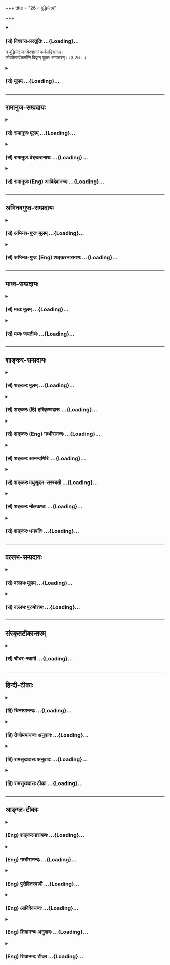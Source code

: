 +++
title = "26 न बुद्धिभेदम्"

+++
<div class="js_include" newlevelforh1="3" title="(सं) विश्वास-प्रस्तुतिः" unfilled url="/purANam/mahAbhAratam/06-bhIShma-parva/02-bhagavad-gItA-parva/saMskRtam/vishvAsa-prastutiH/03_karma-yogaH/26_na_buddhibhedam.md">
<details open><summary><h3>(सं) विश्वास-प्रस्तुतिः ...{Loading}...</h3></summary>

न बुद्धिभेदं जनयेदज्ञानां कर्मसङ्गिनाम्।  
जोषयेत्सर्वकर्माणि विद्वान् युक्तः समाचरन्।।3.26।।
</details>
</div>
<div class="js_include collapsed" newlevelforh1="3" title="(सं) मूलम्" unfilled url="/purANam/mahAbhAratam/06-bhIShma-parva/02-bhagavad-gItA-parva/saMskRtam/mUlam/03_karma-yogaH/26_na_buddhibhedam.md">
<details><summary><h3>(सं) मूलम् ...{Loading}...</h3></summary>

न बुद्धिभेदं जनयेदज्ञानां कर्मसङ्गिनाम्।  
जोषयेत्सर्वकर्माणि विद्वान् युक्तः समाचरन्।।3.26।।
</details>
</div>


_________________
## रामानुज-सम्प्रदायः
<div class="js_include collapsed" newlevelforh1="3" title="(सं) रामानुजः मूलम्" unfilled url="/purANam/mahAbhAratam/06-bhIShma-parva/02-bhagavad-gItA-parva/saMskRtam/rAmAnujaH/mUlam/03_karma-yogaH/26_na_buddhibhedam.md">
<details><summary><h3>(सं) रामानुजः मूलम् ...{Loading}...</h3></summary>

।।3.26।।**अज्ञानाम्** आत्मन्यकृत्स्नवित्तया ज्ञानयोगोपादानाशक्तानां
मुमुक्षूणां **कर्मसङ्गिनाम्** अनादिकर्मवासनया कर्मणि एव नियतत्वेन
कर्मयोगाधिकारिणांकर्मयोगाद् अन्यथात्मावलोकनम् अस्ति इति **न बुद्धिभेदं
जनयेत्।** किं तर्हि आत्मनि कृत्स्नवित्तया ज्ञानयोगशक्तः अपि
पूर्वोक्तरीत्याकर्मयोग एव ज्ञानयोगनिरपेक्ष आत्मावलोकनसाधनम् इति बुद्ध्या
**युक्तः** कर्म एव **आचरन्** सर्वकर्मसु अकृत्स्नविदां प्रीतिं जनयेत्। अथ
कर्मयोगम् अनुतिष्ठतो विदुषः अविदुषश्च विशेषं प्रदर्शयन्
कर्मयोगापेक्षितम् आत्मनः अकर्तृत्वानुसन्धानप्रकारम् उपदिशति

</details>
</div>
<div class="js_include collapsed" newlevelforh1="3" title="(सं) रामानुजः वेङ्कटनाथः" unfilled url="/purANam/mahAbhAratam/06-bhIShma-parva/02-bhagavad-gItA-parva/saMskRtam/rAmAnujaH/venkaTanAthaH/03_karma-yogaH/26_na_buddhibhedam.md">
<details><summary><h3>(सं) रामानुजः वेङ्कटनाथः ...{Loading}...</h3></summary>

  
  
।।3.26।। लोकस्य सङ्ग्रहणमेकीकृत्य स्वीकरणं स्वानुष्ठाने समानाभिप्रायतया
सयूथ्यतापादनमित्यर्थः। कर्मवासना
उत्तरोत्तरपुण्यपापारम्भकपूर्वपूर्वपुण्यपापांशविशेषः
उत्तरोत्तरशरीरप्रेरणसमर्थस्मृतिहेतुः
पूर्वपूर्वशरीरप्रेरणानुभवविशेषजनितसंस्कारो वा वादित्रवादनादिसंस्कारवत्।
बुद्धिभेदो बुद्धेरन्यथाकरणम् तच्च प्रकृतविषयं दर्शयति
कर्मयोगादन्यदित्यादिना। युक्तः इत्यनेन लोकसङ्ग्रहार्थं कुर्वतः
स्वापेक्षितविलम्बाभावाय प्रागुक्तनिरपेक्षत्वबुद्धियोगो विवक्षित
इतिबुद्ध्या युक्त इत्युक्तम्। जोषयेत् इत्यस्यार्थ प्रीतिं जनयेदिति। जुषी
प्रीतिसेवनयोः इति धातुः। कर्मसङ्गिनः पुरुषान् सर्वकर्माणि
जोषयेदित्यन्वयः।। प्रकृतेः इत्यादिश्लोकचतुष्टयस्यार्थमाह
कर्मयोगमिति। विदुषोऽविदुषश्चेति व्युत्क्रमेण श्लोकद्वयार्थः। तृतीये
त्वेतद्विशदीकरणमुखेनाविचालनमुक्तम्। कर्मयोगापेक्षितंकर्मयोगेति
कर्तव्यताभूतमित्यर्थः। प्रकृतेर्गुणैः इत्युक्ते प्रसिद्धिप्रकर्षादिसिद्धं
विशेषं प्रस्तुतानुपयुक्तशब्दादिप्राकृतगुणव्यवच्छेदायाहसत्त्वादिभिरिति।
वक्ष्यमाणसात्विकादिकर्मविभागंसर्वशः इति प्रकारवाचिपदसूचितमाह
स्वानुरूपमिति। कर्ता इति तृजन्तयोगात् षष्ठीप्राप्तिः स्यादिति तत्परिहाराय
कर्मसु कर्तृत्वाहन्त्वोक्तिभ्रमव्युदासाय चकर्माणि प्रतीत्युक्तम्।
तृन्नन्तत्वविवक्षायां त्वियं फलितोक्तिः। अहङ्कारविमूढात्मेति
समानांशत्रयस्य बह्वर्थपरस्य अत्रार्थं विवक्षन् विगृह्णातिअहङ्कारेणेति।
नात्राहम्भावमात्रमुच्यते तस्यात्मस्वभावान्तर्गतत्वात् नापि
अहङ्काराख्यमचिद्द्रव्यं तस्यापि देहात्मभ्रमं द्वारीकृत्य कार्यकरत्वे सति
अव्यवहितस्यैव वक्तुमुचितत्वात् नापि गर्वः
उत्कृष्टपरिभवादिहेतुत्वेनानिर्देशात्। अतोऽहङ्कार इति देहात्मभ्रम एवात्र
विवक्षित इत्यभिप्रायेणाह अहङ्कारो नाम अनहमर्थे प्रकृतावहमभिमान इति।
एतेनाहङ्कारशब्दस्याभूततद्भावे च्विप्रत्ययेन
व्युप्तत्तिर्दर्शिता। अज्ञातात्मस्वरूप इति। विमूढ आत्मा स्वरूपं यस्य स
विमूढात्मादिशो विमुह्येयुः इतिवद्विमूढशब्दोऽत्र मोहविषयसमानाधिकरण इति
भावः। गुणकर्मविभागयोः इत्यत्र उपसर्जनान्वयिषष्ठीत्वादपि
विषयसप्तमीत्वमुचितमिति मत्वोक्तं सत्त्वादिगुणविभागे तत्तत्कर्मविभागे
चेति। विभागशब्दो द्वन्द्वात्परत्वात् प्रत्येकमन्वितः। गुणानां
साक्षाद्गुणेषु वृत्त्यभावात् परोक्तप्रक्रिययेन्द्रियतद्विषयादिविवक्षायां
पदद्वयोपचारात् सप्तम्यन्तो गुणशब्दो गुणकार्येष्वौपचारिक
इत्यभिप्रायेणोक्तंस्वगुणेषु स्वेषु कार्येष्विति। गुणकार्याणि च
विभजिष्यन्ते। यद्वा कारणस्य प्राधान्यात्कार्यस्य च तदपेक्षया
गुणत्वादेवमुक्तम्।

</details>
</div>
<div class="js_include collapsed" newlevelforh1="3" title="(सं) रामानुजः (Eng) आदिदेवानन्दः" unfilled url="/purANam/mahAbhAratam/06-bhIShma-parva/02-bhagavad-gItA-parva/saMskRtam/rAmAnujaH/english/AdidevAnandaH/03_karma-yogaH/26_na_buddhibhedam.md">
<details><summary><h3>(सं) रामानुजः (Eng) आदिदेवानन्दः ...{Loading}...</h3></summary>

3.26 Do not bewilder the minds of ignorant aspirants by saying that
there is, besides Karma Yoga, another way to the vision of the self.
They cannot practise Jnana Yoga on account of their incomplete knowledge
of the self, and attachment to action. They are alified for Karma Yoga
because of their being fit only for activity on account of the subtle
impressions of their beginningless Karma. What then follows from this;
It is this: Even though one is alified for Jnana Yoga because of the
complete knowledge of the self, one should do work, holding the view as
said previously, that Karma Yoga by itself without Jnana Yoga is an
independent means for the vision of the self. He should thus generate
love for all types of activity among those who do not know the complete
truth. Sri Krsna declares (in the verses 27 to 30) the way in which the
self is to be contemplated on as not being an agent as reired by Karma
Yoga, after demonstrating the difference between the enlightened and
unenlightened among those practising Karma Yoga.

</details>
</div>


_________________
## अभिनवगुप्त-सम्प्रदायः
<div class="js_include collapsed" newlevelforh1="3" title="(सं) अभिनव-गुप्तः मूलम्" unfilled url="/purANam/mahAbhAratam/06-bhIShma-parva/02-bhagavad-gItA-parva/saMskRtam/abhinava-guptaH/mUlam/03_karma-yogaH/26_na_buddhibhedam.md">
<details><summary><h3>(सं) अभिनव-गुप्तः मूलम् ...{Loading}...</h3></summary>

।।3.26।। यतस्ते न +++(S स्ते सम्य )+++ सम्यग्ज्ञानेन पूताः अतो बुद्धेर्भेदनं
विचालनं +++(N विगलनम्)+++ तेषां परमोऽयमनर्थ इत्यनुग्रहाय भेदयेन्न धियमेषाम्
तदाह +++(S एतदाह)+++ न बुद्धीति। स्वयं चैवं बुद्ध्यमानः कर्माणि कुर्यात् न च
लोकानां बुद्धिं भिन्द्यात्।

</details>
</div>
<div class="js_include collapsed" newlevelforh1="3" title="(सं) अभिनव-गुप्तः (Eng) शङ्करनारायणः" unfilled url="/purANam/mahAbhAratam/06-bhIShma-parva/02-bhagavad-gItA-parva/saMskRtam/abhinava-guptaH/english/shankaranArAyaNaH/03_karma-yogaH/26_na_buddhibhedam.md">
<details><summary><h3>(सं) अभिनव-गुप्तः (Eng) शङ्करनारायणः ...{Loading}...</h3></summary>

3.26 Na buddhi-etc. Himself knowing in this way, let him perform actions
and let him not disturb the minds of common men. \[In the last verse\]
reference is made 'of the ignorant person'. \[The Lord\] now
demonstrates their ignorance -

</details>
</div>


_________________
## माध्व-सम्प्रदायः
<div class="js_include collapsed" newlevelforh1="3" title="(सं) मध्वः मूलम्" unfilled url="/purANam/mahAbhAratam/06-bhIShma-parva/02-bhagavad-gItA-parva/saMskRtam/madhvaH/mUlam/03_karma-yogaH/26_na_buddhibhedam.md">
<details><summary><h3>(सं) मध्वः मूलम् ...{Loading}...</h3></summary>

।।3.26।। Sri Madhvacharya did not comment on this sloka.

</details>
</div>
<div class="js_include collapsed" newlevelforh1="3" title="(सं) मध्वः जयतीर्थः" unfilled url="/purANam/mahAbhAratam/06-bhIShma-parva/02-bhagavad-gItA-parva/saMskRtam/madhvaH/jayatIrthaH/03_karma-yogaH/26_na_buddhibhedam.md">
<details><summary><h3>(सं) मध्वः जयतीर्थः ...{Loading}...</h3></summary>

।।3.26।। Sri Jayatirtha did not comment on this sloka.

</details>
</div>


_________________
## शाङ्कर-सम्प्रदायः
<div class="js_include collapsed" newlevelforh1="3" title="(सं) शङ्करः मूलम्" unfilled url="/purANam/mahAbhAratam/06-bhIShma-parva/02-bhagavad-gItA-parva/saMskRtam/shankaraH/mUlam/03_karma-yogaH/26_na_buddhibhedam.md">
<details><summary><h3>(सं) शङ्करः मूलम् ...{Loading}...</h3></summary>

।।3.26।। बुद्धेर्भेदः **बुद्धिभेदः** मया इदं कर्तव्यं भोक्तव्यं चास्य
कर्मणः फलम् इति निश्चयरूपाया बुद्धेः भेदनं चालनं बुद्धिभेदः तं न
**जनयेत्** न उत्पादयेत् **अज्ञानाम्** अविवेकिनां **कर्मसङ्गिनां** कर्मणि
आसक्तानां आसङ्गवताम्। किं नु कुर्यात् **जोषयेत्** कारयेत् **सर्वकर्माणि
विद्वान्** स्वयं तदेव अविदुषां कर्म **युक्तः** अभियुक्तः
**समाचरन्**।। अविद्वानज्ञः कथं कर्मसु सज्जते इत्याह

</details>
</div>
<div class="js_include collapsed" newlevelforh1="3" title="(सं) शङ्करः (हि) हरिकृष्णदासः" unfilled url="/purANam/mahAbhAratam/06-bhIShma-parva/02-bhagavad-gItA-parva/saMskRtam/shankaraH/hindI/harikRShNadAsaH/03_karma-yogaH/26_na_buddhibhedam.md">
<details><summary><h3>(सं) शङ्करः (हि) हरिकृष्णदासः ...{Loading}...</h3></summary>

।।3.26।। इस प्रकार लोकसंग्रह करनेकी इच्छावाले मुझ परमात्माका या दूसरे
आत्मज्ञानीका लोकसंग्रहको छोड़कर दूसरा कोई कर्तव्य नहीं रह गया है। अतः उस
आत्मवेत्ताके लिये यह उपदेश किया जाता है बुद्धिको विचलित करनेका नाम
बुद्धिभेद है ( ज्ञानीको चाहिये कि ) कर्मोंमें आसक्तिवाले विवेकरहित
अज्ञानियोंकी बुद्धिमें भेद उत्पन्न न करे अर्थात् मेरा यह कर्तव्य है इस
कर्मका फल मुझे भोगना है इस प्रकार जो उनकी निश्चितरूपा बुद्धि बनी हुई है
उसको विचलित करना बुद्धिभेद करना है सो न करे। तो फिर क्या करे समाहितचित्त
विद्वान् स्वयं अज्ञानियोंके ही ( सदृश ) उन कर्मोंका ( शास्त्रानुकूल )
आचरण करता हुआ उनसे सब कर्म करावे।

</details>
</div>
<div class="js_include collapsed" newlevelforh1="3" title="(सं) शङ्करः (Eng) गम्भीरानन्दः" unfilled url="/purANam/mahAbhAratam/06-bhIShma-parva/02-bhagavad-gItA-parva/saMskRtam/shankaraH/english/gambhIrAnandaH/03_karma-yogaH/26_na_buddhibhedam.md">
<details><summary><h3>(सं) शङ्करः (Eng) गम्भीरानन्दः ...{Loading}...</h3></summary>

3.26 Vidvan the enlightened man; na janayet, should not create;
buddhi-bhedam, disturbance in the beliefs-disturbance in the firm
belief, 'This has to be done; and the result of this action is to be
reaped by me'; ajnanam, of the ignorant, of the non-discriminating one;
karma-sanginam, who are attached to work. But what should he do; Himself
samacaran, working, performing those very activities of the ignorant;
yuktah, while remaining diligent; josayet, he should make them do;
sarva-karmani, all the duties. How does an anillumined, ignorant person
be come attached to actions; In reply the Lord says:

</details>
</div>
<div class="js_include collapsed" newlevelforh1="3" title="(सं) शङ्करः आनन्दगिरिः" unfilled url="/purANam/mahAbhAratam/06-bhIShma-parva/02-bhagavad-gItA-parva/saMskRtam/shankaraH/AnandagiriH/03_karma-yogaH/26_na_buddhibhedam.md">
<details><summary><h3>(सं) शङ्करः आनन्दगिरिः ...{Loading}...</h3></summary>

।।3.26।। वृत्तमनूद्योत्तरश्लोकमवतारयति **एवमिति।** कर्तव्यं कर्मेति शेषः।
पूर्वार्धमेवं व्याख्यायोत्तरार्धं प्रश्नपूर्वकमवतार्य व्याचष्टे **किंतु
कुर्यादिति।** सर्वकर्माणि कारयेत्तेषु प्रीतिं कुर्वन्निति शेषः। कथं
कारयेदित्याकाङ्क्षायामाह **तदेवेति।**

</details>
</div>
<div class="js_include collapsed" newlevelforh1="3" title="(सं) शङ्करः मधुसूदन-सरस्वती" unfilled url="/purANam/mahAbhAratam/06-bhIShma-parva/02-bhagavad-gItA-parva/saMskRtam/shankaraH/madhusUdana-sarasvatI/03_karma-yogaH/26_na_buddhibhedam.md">
<details><summary><h3>(सं) शङ्करः मधुसूदन-सरस्वती ...{Loading}...</h3></summary>

।।3.26।। ननु कर्मानुष्ठानेनैव लोकसंग्रहः कर्तव्यो नतु
तत्त्वज्ञानोपदेशेनेति को हेतुरत आह अज्ञानामविवेकिनां कर्तृत्वाभिमानेन
फलाभिसंधिना च कर्मसङ्गिनां कर्मण्यभिनिविष्टानां या बुद्धिरहमेतत्कर्म
करिष्ये एतत्फलं च भोक्ष्य इति तस्या भेदं विचालनं अकर्त्रात्मोपदेशेन न
कुर्यात् किंतु युक्तोऽवहितः सन् विद्वान् लोकसंग्रहं चिकीर्षुः
अविद्वदधिकारिकाणि सर्वकर्माणि समाचरन् तेषां श्रद्धामुत्पाद्य जोषयेत्
प्रीत्या सेवयेत्। अनधिकारिणामुपदेशेनं बुद्धिविचालने कृते कर्मसु
श्रद्धानिवृत्तेर्ज्ञानस्य चानुत्पत्तेरुभयभ्रष्टत्वं स्यात्।
तथाचोक्तंअज्ञस्यार्धप्रबुद्धस्य सर्वं ब्रह्मेति यो वदेत्। महानिरयजालेषु
स तेन विनियोजितः।। इति।

</details>
</div>
<div class="js_include collapsed" newlevelforh1="3" title="(सं) शङ्करः नीलकण्ठः" unfilled url="/purANam/mahAbhAratam/06-bhIShma-parva/02-bhagavad-gItA-parva/saMskRtam/shankaraH/nIlakaNThaH/03_karma-yogaH/26_na_buddhibhedam.md">
<details><summary><h3>(सं) शङ्करः नीलकण्ठः ...{Loading}...</h3></summary>

।।3.26।। विद्वान् अज्ञानां कर्मस्वासक्तानां बुद्धिभेदं बुद्धेश्चालनं न
जनयेन्नोत्पादयेत् किंतु तान्सर्वाणि कर्माणि जोषयेत्सेवयेत्। कथम्। युक्त
आदृतो भूत्वा समाचरन्।

</details>
</div>
<div class="js_include collapsed" newlevelforh1="3" title="(सं) शङ्करः धनपतिः" unfilled url="/purANam/mahAbhAratam/06-bhIShma-parva/02-bhagavad-gItA-parva/saMskRtam/shankaraH/dhanapatiH/03_karma-yogaH/26_na_buddhibhedam.md">
<details><summary><h3>(सं) शङ्करः धनपतिः ...{Loading}...</h3></summary>

।।3.26।। लोकसंग्रह चिकीर्षोस्तत्त्वविद इदमुपदिश्यते **नेति।**
अज्ञानामतएव कर्मसङ्गिनां फलार्थं कर्मण्यासक्तानां इदं कर्म भयावश्यं
कर्तव्यं तत्फलं च भोक्तव्यमिति निश्चितरुपाया बुद्धेर्भेदनं चालनं न
कर्मणेत्याद्युपदेशेन नोत्पादयेत्। किंतु विद्वान्युक्तः समाहितः
सन्नविदुषां कर्म स्वयं समाचरन्सर्वकर्माणि जोषयेत्कारयेत्। अन्यथा कर्मसु
तेषां श्रद्धापगमे चित्तशुद्य्धभावज्ज्ञानाप्राप्त्योभयभ्रष्टत्वं स्यादिति
भावः।

</details>
</div>


_________________
## वल्लभ-सम्प्रदायः
<div class="js_include collapsed" newlevelforh1="3" title="(सं) वल्लभः मूलम्" unfilled url="/purANam/mahAbhAratam/06-bhIShma-parva/02-bhagavad-gItA-parva/saMskRtam/vallabhaH/mUlam/03_karma-yogaH/26_na_buddhibhedam.md">
<details><summary><h3>(सं) वल्लभः मूलम् ...{Loading}...</h3></summary>

।।3.26।। नन्वज्ञेषु तु सक्ततया कर्मनिष्ठेषु कृपया साङ्ख्यप्रकारभेद
उपदेष्टुं युक्तो विदुषा नहिनहीत्याह न बुद्धिभेदमिति। प्रकारभेदोपदेशे
तेषां बुद्धिभेद एव भवति फलादिसङ्गितया ज्ञातत्वात्। अतो
जोषयेत्प्रीणयेत्सेवयेच्च स्वयं कृत्वा परिसङ्खयातात्पर्येण शनैः शनैः
शिक्षयेत्। अन्यथा बुद्धिभेदः।

</details>
</div>
<div class="js_include collapsed" newlevelforh1="3" title="(सं) वल्लभः पुरुषोत्तमः" unfilled url="/purANam/mahAbhAratam/06-bhIShma-parva/02-bhagavad-gItA-parva/saMskRtam/vallabhaH/puruShottamaH/03_karma-yogaH/26_na_buddhibhedam.md">
<details><summary><h3>(सं) वल्लभः पुरुषोत्तमः ...{Loading}...</h3></summary>

  
  
।।3.26।। ननु लोकसङ्ग्रहार्थमेव चेत्कर्म कर्त्तव्यं तदा
यथाकथञ्चित्कर्त्तव्यम्। यथा तेऽज्ञानेन कुर्वन्ति तथा करणं किं प्रयोजनकं
इत्याकाङ्क्षायामाह न बुद्धिभेदं जनयेदिति। कर्मसङ्गिनां बुद्धिभेदं न
जनयेत्। तथाकरणे तेषां भ्रमो भवेत् भ्रमे सति कर्म न कुर्युरेव। ननु कर्मणा
चित्तशुद्धौ सत्यां कथं भ्रम इत्यत आह अज्ञानामिति। न हि
अज्ञाश्चित्तशुद्ध्यर्थं कर्म कुर्वन्ति किन्तु कर्मैवेश्वरं मन्यमानाः
फलरूपेणान्यं पण्डितं कर्म कुर्वाणं वीक्ष्य कुर्वन्ति अत एव
कर्मसङ्गिनामित्युक्तं न तु कर्मिणाम्। विद्वान् युक्तो मां हृदि स्थाप्य
मद्युक्तः स्वयं समाचरन् सम्यगाचरन् मत्सेवादि कुर्वन् अन्येषां
वृत्त्यर्थं सदा कर्माणि अन्यानज्ञान् जोषयेत् कर्म कारयेदित्यर्थः।  
  

</details>
</div>


_________________
## संस्कृतटीकान्तरम्
<div class="js_include collapsed" newlevelforh1="3" title="(सं) श्रीधर-स्वामी" unfilled url="/purANam/mahAbhAratam/06-bhIShma-parva/02-bhagavad-gItA-parva/saMskRtam/shrIdhara-svAmI/03_karma-yogaH/26_na_buddhibhedam.md">
<details><summary><h3>(सं) श्रीधर-स्वामी ...{Loading}...</h3></summary>

।।3.26।। ननु कृपया तत्त्वज्ञानमेवोपदेष्टुं युक्तं नेत्याह **नेति।**
अज्ञानामतएव कर्मसङिगनां कर्मासक्तानामकर्तात्मोपदेशेन
बुद्धेर्भेदमन्यथात्वं न जनयेत्कर्मणः सकाशाद्बुद्धिचालनं न कुर्यादपि तु
जोषयेत्सेवयेत्। जुषी प्रीतिसेवनयोः अज्ञान्कर्माणि कारयेत्। कथम्।
युक्तोऽवहितो भूत्वा स्वयं च समाचरन्। बुद्धिचालने कृते सति कर्मसु
श्रद्धानिवृत्तेर्ज्ञानस्य चानुत्पत्तेस्तेषामुभयभ्रंशः स्यादिति भावः।

</details>
</div>


_________________
## हिन्दी-टीकाः
<div class="js_include collapsed" newlevelforh1="3" title="(हि) चिन्मयानन्दः" unfilled url="/purANam/mahAbhAratam/06-bhIShma-parva/02-bhagavad-gItA-parva/hindI/chinmayAnandaH/03_karma-yogaH/26_na_buddhibhedam.md">
<details><summary><h3>(हि) चिन्मयानन्दः ...{Loading}...</h3></summary>

।।3.26।। यह संभव है कि आत्मानुभूति के पश्चात् ज्ञानी पुरुष जब कार्य
क्षेत्र में प्रवेश करे तो तत्त्वज्ञान का सर्वोच्च उपदेश देना प्रारम्भ कर
दे जिसे समझने की योग्यता लोगों में न हो। उस पीढ़ी के लोग उस विद्वान
पुरुष के कथन का विपरीत अर्थ लगाकर यह समझ सकते हैं कि कर्म का संन्यास
सत्य की प्राप्ति का सीधा मार्ग है। ऐसे गुरुओं को यहाँ सावधान किया गया है
क्यांेकि इससे लोगों का कर्म करने में उत्साह कम हो सकता है। जीवन गतिशील
है। कोई भी निष्क्रिय होकर बैठ नहीं सकता। जीवन की निरन्तर अग्रगामी
कर्मरूपी गतिशील धारा के प्रवाह के मध्य में यदि कोई मार्गदर्शक गुरु दोनों
हाथ उठाकर अपनी पीढ़ी के लोगों को अकस्मात रुकने का आदेश दें तो उस प्रवाह
में वे स्वयं ही छिन्नभिन्न होकर रह जायेंगे। अनेक धर्मोपदेशकों ने यह गलती
की और उन्हें उसका मूल्य भी चुकाना पड़ा। यहाँ श्रीकृष्ण मार्गदर्शन करते
हुये कहते हैं कि ऐसे धर्मोपदेशकों को चाहिये कि वे समय की गति को पहचान कर
कार्य करें जीवनी शक्ति का विरोध करके नहीं। समाज के मार्गदर्शन की पद्धति
इस श्लोक में बताई गई है जो समस्त नेतृत्व वर्ग के लिये उपयोगी है। वे
सामाजिक राजनैतिक अथवा सांस्कृतिक किसी भी क्षेत्र में क्यों न कार्य कर
रहे हों। यदि किसी काल में कोई समाज किसी विशेष दिशा में आगे बढ़ रहा हो तो
नेता को अपनी पीढ़ी के साथ मिलकर स्वयं के उदाहरण के द्वारा धीरेधीरे लोगों
को सही दिशा में ले जाने का प्रयत्न करना चाहिये। यदि कोई व्यक्ति हरिद्वार
जाने के लिये कार को तेज गति से परन्तु विपरीत दिशा में चला रहा हो तो उसकी
दिशा सुधारने का उपाय यह नहीं कि अचानक उसे रोक दें किन्तु उसकी दिशा मात्र
को बदलें। कार के रुक जाने मात्र से वह किसी लक्ष्य तक नहीं पहुँच
सकेगा। इसी प्रकार मनुष्य को कर्म करते रहना चाहिये। यदि वह गलत दिशा में भी
जा रहा हो तो केवल कर्म से ही वह सही दिशा में आगे बढ़ सकता है। विद्वान्
पुरुष अज्ञानी को कर्म की प्रवृत्ति से विचलित न करे बल्कि स्वयं
कुशलतापूर्वक कर्म का आचरण करे जिससे सामान्य जन उसका सरलता से अनुसरण कर
सकें।  
  
किस प्रकार अज्ञानी पुरुष कर्म में आसक्त होता है

</details>
</div>
<div class="js_include collapsed" newlevelforh1="3" title="(हि) तेजोमयानन्दः अनुवादः" unfilled url="/purANam/mahAbhAratam/06-bhIShma-parva/02-bhagavad-gItA-parva/hindI/tejomayAnandaH/anuvAdaH/03_karma-yogaH/26_na_buddhibhedam.md">
<details><summary><h3>(हि) तेजोमयानन्दः अनुवादः ...{Loading}...</h3></summary>

।।3.26।। ज्ञानी पुरुष, कर्मों में आसक्त अज्ञानियों की बुद्धि में भ्रम
उत्पन्न न करे, स्वयं (भक्ति से) युक्त होकर कर्मों का सम्यक् आचरण कर,
उनसे भी वैसा ही कराये।।

</details>
</div>
<div class="js_include collapsed" newlevelforh1="3" title="(हि) रामसुखदासः अनुवादः" unfilled url="/purANam/mahAbhAratam/06-bhIShma-parva/02-bhagavad-gItA-parva/hindI/rAmasukhadAsaH/anuvAdaH/03_karma-yogaH/26_na_buddhibhedam.md">
<details><summary><h3>(हि) रामसुखदासः अनुवादः ...{Loading}...</h3></summary>

।।3.25 -- 3.26।। हे भरतवंशोद्भव अर्जुन! कर्ममें आसक्त हुए अज्ञानीजन जिस
प्रकार कर्म करते हैं आसक्तिरहित विद्वान भी लोकसंग्रह करना चाहता हुआ उसी
प्रकार कर्म करे। सावधान तत्त्वज्ञ महापुरुष कर्मोंमें आसक्तिवाले अज्ञानी
मनुष्योंकी बुद्धिमें भ्रम उत्पन्न न करे, प्रत्युत स्वयं समस्त कर्मोंको
अच्छी तरहसे करता हुआ उनसे भी वैसे ही करवाये।

</details>
</div>
<div class="js_include collapsed" newlevelforh1="3" title="(हि) रामसुखदासः टीका" unfilled url="/purANam/mahAbhAratam/06-bhIShma-parva/02-bhagavad-gItA-parva/hindI/rAmasukhadAsaH/TIkA/03_karma-yogaH/26_na_buddhibhedam.md">
<details><summary><h3>(हि) रामसुखदासः टीका ...{Loading}...</h3></summary>

3.26।।***व्याख्या--*'सक्ताः कर्मण्यविद्वांसो तथा कुर्वन्ति
भारत'--**जिन मनुष्योंकी शास्त्र, शास्त्र-पद्धति और शास्त्र-विहित
शुभकर्मोंपर पूरी श्रद्धा है एवं शास्त्रविहित कर्मोंका फल अवश्य मिलता
है-- इस बातपर पूरा विश्वास है; जो न तो तत्त्वज्ञ हैं और न दुराचारी हैं;
किन्तु कर्मों, भोगों एवं पदार्थोंमें आसक्त हैं, ऐसे मनुष्योंके लिये यहाँ
**'सक्ताः अविद्वांसः'** पद आये हैं। शास्त्रोंके ज्ञाता होनेपर भी केवल
कामनाके कारण ऐसे मनुष्य अविद्वान् (अज्ञानी) कहे गये हैं। ऐसे पुरुष
शास्त्रज्ञ तो हैं, पर तत्त्वज्ञ नहीं। ये केवल अपने लिये कर्म करते हैं,
इसीलिये अज्ञानी कहलाते हैं। ऐसे अविद्वान् मनुष्य कर्मोंमें कभी प्रमाद,
आलस्य आदि न रखकर सावधानी और तत्परतापूर्वक साङ्गोपाङ्ग विधिसे कर्म करते
हैं; क्योंकि उनकी ऐसी मान्यता रहती है कि कर्मोंको करनेमें कोई कमी आ
जानेसे उनके फलमें भी कमी आ जायगी। भगवान् उनके इस प्रकार कर्म करनेकी
रीतिको आदर्श मानकर सर्वथा आसक्तिरहित विद्वान्के लिये भी इसी विधिसे
लोकसंग्रहके लिये कर्म करनेकी प्रेरणा करते हैं।  
  
**'कुर्याद्विद्वांस्तथासक्तश्चिकीर्षुर्लोकसंग्रहम्'--**जिसमें कामना,
ममता, आसक्ति, वासना, पक्षपात, स्वार्थ आदिका सर्वथा अभाव हो गया है और
शरीरादि पदार्थोंके साथ किञ्चिन्मात्र भी लगाव नहीं रहा, ऐसे तत्त्वज्ञ
महापुरुषके लिये यहाँ **'असक्तः विद्वान्'** पद आये हैं **(टिप्पणी प₀
158)**। बीसवें 'श्लोकमें'**'लोकसंग्रहमेवापि संपश्यन्'** कहकर फिर
इक्कीसवें श्लोकमें जिसकी व्याख्या की गयी, उसीको यहाँ **'लोकसंग्रहं
चिकीर्षुः'**पदोंसे कहा गया है। श्रेष्ठ मनुष्य (आसक्तिरहित विद्वान्) के
सभी आचरण स्वाभाविक ही यज्ञके लिये, मर्यादा सुरक्षित रखनेके लिये होते
हैं। जैसे भोगी मनुष्यकी भोगोंमें, मोही मनुष्यकी कुटुम्बमें और लोभी
मनुष्यकी धनमें रति होती है, ऐसे ही श्रेष्ठ मनुष्यकी प्राणिमात्रके हितमें
रति होती है। उसके अन्तःकरणमें 'मैं लोकहित करता हूँ'-- ऐसा भाव भी नहीं
होता, प्रत्युत उसके द्वारा स्वतः-स्वाभाविक लोकहित होता है। प्राकृत
पदार्थमात्रसे सर्वथा सम्बन्ध-विच्छेद हो जानेके कारण उस ज्ञानी महापुरुषके
कहलानेवाले शरीर, इन्द्रियाँ, मन, बुद्धि आदि भी 'लोकसंग्रह' पदमें आये
**'लोक'** शब्दके अन्तर्गत आते हैं। दूसरे लोगोंको ऐसे ज्ञानी महापुरुष
लोकसंग्रहकी इच्छावाले दीखते हैं, पर वास्तवमें उनमें लोकसंग्रहकी भी इच्छा
नहीं होती। कारण कि वे संसारसे प्राप्त शरीर, इन्द्रियाँ, मन, बुद्धि,
पदार्थ, पद, अधिकार, धन, योग्यता, सामर्थ्य आदिको साधनावस्थासे ही कभी
किञ्चिन्मात्र भी अपने और अपने लिये नहीं मानते, प्रत्युत संसारके और
संसारकी सेवाके लिये ही मानते हैं, जो कि वास्तवमें है। वही प्रवाह रहनेके
कारण सिद्धावस्थामें भी उनके कहलानेवाले शरीरादि पदार्थ स्वतःस्वाभाविक,
किसी प्रकारकी इच्छाके बिना संसारकी सेवामें लगे रहते हैं। इस श्लोकमें
**'यथा'** और **'तथा'** पद कर्म करनेके प्रकारके अर्थमें आये हैं। तात्पर्य
यह है कि जिस प्रकार अज्ञानी (सकाम) पुरुष अपने स्वार्थके लिये सावधानी और
तत्परतापूर्वक कर्म करते हैं, उसी प्रकार ज्ञानी पुरुष भी लोकसंग्रह
अर्थात् दूसरोंके हितके लिये कर्म करे। ज्ञानी पुरुषको प्राणिमात्रके हितका
भाव रखकर सम्पूर्ण लौकिक और वैदिक कर्तव्य-कर्मोंका आचरण करते रहना चाहिये।
सबका कल्याण कैसे हो;-- इस भावसे कर्तव्य-कर्म करनेपर लोकमें अच्छे भावोंका
प्रचार स्वतः होता है। अज्ञानी पुरुष तो फलकी प्राप्तिके लिये सावधानी और
तत्परतासे विधिपूर्वक कर्तव्य-कर्म करता है, पर ज्ञानी पुरुषकी फलमें
आसक्ति नहीं होती और उसके लिये कोई कर्तव्य भी नहीं होता। अतः उसके द्वारा
कर्मकी उपेक्षा होना सम्भव है। इसीलिये भगवान् कर्म करनेके विषयमें ज्ञानी
पुरुषको भी अज्ञानी (सकाम) पुरुषकी ही तरह कर्म करनेकी आज्ञा देते
हैं। इक्कीसवें श्लोकमें तो विद्वान्को **'आदर्श'** बताया गया था पर यहाँ
उसे **'अनुयायी'** बताया है। तात्पर्य यह है कि विद्वान् चाहे आदर्श हो
अथवा अनुयायी, उसके द्वारा स्वतः लोगसंग्रह होता है। जैसे भगवान् श्रीराम
प्रजाको उपदेश भी देते हैं और पिताजीकी आज्ञाका पालन करके वनवास भी जाते
हैं। दोनों ही परिस्थितियोंमें उनके द्वारा लोकसंग्रह होता है; क्योंकि
उनका कर्मोंके करने अथवा न करनेसे अपना कोई प्रयोजन नहीं था। जब विद्वान्
आसक्तिरहित होकर कर्तव्य-कर्म करता है, तब आसक्तियुक्त चित्तवाले पुरुषोंके
अन्तःकरणपर भी विद्वान्के कर्मोंका स्वतः प्रभाव पड़ता है, चाहे उन
पुरुषोंको यह महापुरुष निष्कामभावसे कर्म कर रहा है'-- ऐसा प्रत्यक्ष दीखे
या न दीखे। मनुष्यके निष्कामभावोंका दूसरोंपर स्वाभाविक प्रभाव पड़ता है--
यह सिद्धान्त है। इसलिये आसक्तिरहित विद्वान्के भावों आचरणोंका प्रभाव
मनुष्योंपर ही नहीं, अपितु पशु-पक्षी आदिपर भी पड़ता है।

</details>
</div>


_________________
## आङ्ग्ल-टीकाः
<div class="js_include collapsed" newlevelforh1="3" title="(Eng) शङ्करनारायणः" unfilled url="/purANam/mahAbhAratam/06-bhIShma-parva/02-bhagavad-gItA-parva/english/shankaranArAyaNaH/03_karma-yogaH/26_na_buddhibhedam.md">
<details><summary><h3>(Eng) शङ्करनारायणः ...{Loading}...</h3></summary>

3.26. Let the wise master of Yoga fulfil (or destroy) all actions by
performing them all, and let him not creat any disturbance in the mind
of the ingnorant persons attached to action.

</details>
</div>
<div class="js_include collapsed" newlevelforh1="3" title="(Eng) गम्भीरानन्दः" unfilled url="/purANam/mahAbhAratam/06-bhIShma-parva/02-bhagavad-gItA-parva/english/gambhIrAnandaH/03_karma-yogaH/26_na_buddhibhedam.md">
<details><summary><h3>(Eng) गम्भीरानन्दः ...{Loading}...</h3></summary>

3.26 The enlightened man should not create disturbance in the beliefs of
the ignorant, who are attached to work. Working, while himself remaining
deligen \[Some translate yuktah as, 'in the right manner'. S. takes it
in the sense of Yoga-yuktah, merged in yoga.-Tr.\], he should make them
do \[Another reading is yojayet, meaning the same as josayet.-Tr.\] all
the duties.

</details>
</div>
<div class="js_include collapsed" newlevelforh1="3" title="(Eng) पुरोहितस्वामी" unfilled url="/purANam/mahAbhAratam/06-bhIShma-parva/02-bhagavad-gItA-parva/english/purohitasvAmI/03_karma-yogaH/26_na_buddhibhedam.md">
<details><summary><h3>(Eng) पुरोहितस्वामी ...{Loading}...</h3></summary>

3.26 But a wise man should not perturb the minds of the ignorant, who
are attached to action; let him perform his own actions in the right
spirit, with concentration on Me, thus inspiring all to do the same.

</details>
</div>
<div class="js_include collapsed" newlevelforh1="3" title="(Eng) आदिदेवनन्दः" unfilled url="/purANam/mahAbhAratam/06-bhIShma-parva/02-bhagavad-gItA-parva/english/AdidevanandaH/03_karma-yogaH/26_na_buddhibhedam.md">
<details><summary><h3>(Eng) आदिदेवनन्दः ...{Loading}...</h3></summary>

3.26 He should not bewilder the minds of the ignorant who are attached
to work; rather himself performing work with devotion, he should cause
others to do so.

</details>
</div>
<div class="js_include collapsed" newlevelforh1="3" title="(Eng) शिवानन्दः अनुवादः" unfilled url="/purANam/mahAbhAratam/06-bhIShma-parva/02-bhagavad-gItA-parva/english/shivAnandaH/anuvAdaH/03_karma-yogaH/26_na_buddhibhedam.md">
<details><summary><h3>(Eng) शिवानन्दः अनुवादः ...{Loading}...</h3></summary>

3.26 Let no wise man unsettle the mind of ignorant people who are
attached to action; he should engage them in all actions, himself
fulfilling them with devotion.

</details>
</div>
<div class="js_include collapsed" newlevelforh1="3" title="(Eng) शिवानन्दः टीका" unfilled url="/purANam/mahAbhAratam/06-bhIShma-parva/02-bhagavad-gItA-parva/english/shivAnandaH/TIkA/03_karma-yogaH/26_na_buddhibhedam.md">
<details><summary><h3>(Eng) शिवानन्दः टीका ...{Loading}...</h3></summary>

3.26 न not; बुद्धिभेदम् unsettlement in the mind; जनयेत् should produce;
अज्ञानाम् of the ignorant; कर्मसङ्गिनाम् of the persons attached to
actions; जोषयेत् should engage; सर्वकर्माणि all actions; विद्वान् the
wise; युक्तः balanced; समाचरन् performing.Commentary An ignorant may
says to himelf; I shall do this action and thery enjoy its fruit. A wise
man should not unsettle his belief. On the contrary he himself should
set an example by performing his duties diligently but without
attachment. The wise man should also persuade the ignorant never to
neglect their duties. If need be; he should place before them in vivid
colours the happiness they would enjoy here and hereafter by discharging
such duties. When their hearts get purified in course of time; the wise
man could sow the seeds of Karma Yoga (selfless service without deire)
in them.

</details>
</div>
